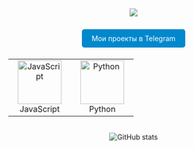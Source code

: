<h1 align="center">
    <a href="https://git.io/typing-svg">
        <img src="https://readme-typing-svg.herokuapp.com?font=Josefin+Sans&pause=1200&color=F79A00&background=1A0CFF00&center=true&vCenter=true&repeat=false&random=true&width=441&height=59&lines=%D0%94%D0%BE%D0%B1%D1%80%D0%BE+%D0%BF%D0%BE%D0%B6%D0%B0%D0%BB%D0%BE%D0%B2%D0%B0%D1%82%D1%8C!;Welcome!" />
    </a>
</h1>

<br/>

<div align="center">
  <a href="https://t.me/joiningchannels" style="text-decoration: none; background-color: #0088cc; color: white; padding: 10px 20px; border-radius: 5px;">Мои проекты в Telegram</a>
</div>

<br/>

<table width="100%">
  <tr>
    <td align="center" width="110" height="110">
      <a href="#">
        <img src="https://techstack-generator.vercel.app/js-icon.svg" width="88" height="88" alt="JavaScript" />
      </a>
      <br>JavaScript
    </td>
    <td align="center" width="110" height="110">
      <a href="#">
        <img src="https://techstack-generator.vercel.app/python-icon.svg" width="88" height="88" alt="Python" />
      </a>
      <br>Python
    </td>
  </tr>
</table>

<br/>

<div align="center">
  <img src="https://github-readme-stats.vercel.app/api?username=abrikosnikov&show_icons=true&theme=radical" alt="GitHub stats" />
</div>

